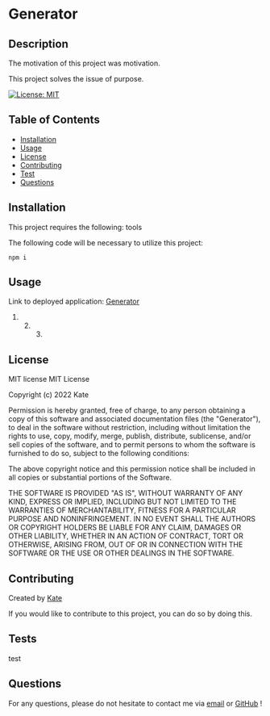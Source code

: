 # Generator

## Description
The motivation of this project was motivation.

This project solves the issue of purpose.

[![License: MIT](https://img.shields.io/badge/License-MIT-yellow.svg)](https://opensource.org/licenses/MIT)


## Table of Contents
- [Installation](#installation)
- [Usage](#usage)
- [License](#license)
- [Contributing](#contributing)
- [Test](#test)
- [Questions](#questions)

<a name="installation"></a>
## Installation 

This project requires the following: tools

The following code will be necessary to utilize this project:

``` npm i  ```
<a name="usage"></a>
## Usage 
Link to deployed application: [Generator](link)

1. 2. 3.


<a name="license"></a>
## License 

MIT license
MIT License
    
  Copyright (c) 2022 Kate
  
  Permission is hereby granted, free of charge, to any person obtaining a copy of this software and associated documentation files (the "Generator"), to deal in the software without restriction, including without limitation the rights to use, copy, modify, merge, publish, distribute, sublicense, and/or sell copies of the software, and to permit persons to whom the software is furnished to do so, subject to the following conditions:
  
  The above copyright notice and this permission notice shall be included in all copies or substantial portions of the Software.
  
  THE SOFTWARE IS PROVIDED "AS IS", WITHOUT WARRANTY OF ANY KIND, EXPRESS OR IMPLIED, INCLUDING BUT NOT LIMITED TO THE WARRANTIES OF MERCHANTABILITY, FITNESS FOR A PARTICULAR PURPOSE AND NONINFRINGEMENT. IN NO EVENT SHALL THE AUTHORS OR COPYRIGHT HOLDERS BE LIABLE FOR ANY CLAIM, DAMAGES OR OTHER LIABILITY, WHETHER IN AN ACTION OF CONTRACT, TORT OR OTHERWISE, ARISING FROM, OUT OF OR IN CONNECTION WITH THE SOFTWARE OR THE USE OR OTHER DEALINGS IN THE SOFTWARE.
  
  <a name="contributing"></a>
  ## Contributing
  
  Created by [Kate](https://github.com/katelyking)
  
  If you would like to contribute to this project, you can do so by doing this.

  <a name="test"></a>
  ## Tests
  test
 

  <a name="questions"></a>
  ## Questions
  For any questions, please do not hesitate to contact me via [email](katelynking112@gmail.com) or [GitHub](https://github.com/katelyking) !
